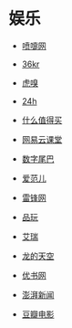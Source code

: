 # 娱乐


<div id = "首"></div>
<script src = "../js/首.js"></script>


* [喷嚏网](http://www.dapenti.com/)
* [36kr](https://m.36kr.com/)


* [虎嗅](https://m.huxiu.com/)
* [24h](https://m.huxiu.com/moment)


* [什么值得买](https://m.smzdm.com/)
* [网易云课堂](https://m.study.163.com/search)
* [数字尾巴](https://m.dgtle.com/)


* [爱范儿](https://www.ifanr.com/)
* [雷锋网](https://www.leiphone.com/)
* [品玩](https://www.pingwest.com/)
* [艾瑞](https://www.iresearch.cn/mindex.shtml)


* [龙的天空](https://www.lkong.com/)
* [优书网](https://www.yousuu.com/)


* [澎湃新闻](https://m.thepaper.cn/)
* [豆瓣电影](https://m.douban.com/movie/)
